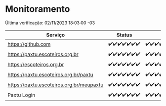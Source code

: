 # Monitoramento

Última verificação: 02/11/2023 18:03:00 -03

|Serviço|Status|Últimas 24h|
|---|---|---|
|https://github.com|<span title="2023-10-26: OK=24">✔️</span><span title="2023-10-27: OK=24">✔️</span><span title="2023-10-28: OK=24">✔️</span><span title="2023-10-29: OK=24">✔️</span><span title="2023-10-30: OK=24">✔️</span><span title="2023-10-31: OK=24">✔️</span><span title="2023-11-01: OK=21">✔️</span>|<span title="01/11/2023 18:03:00 -03 : 200">✔️</span><span title="01/11/2023 19:04:00 -03 : 200">✔️</span><span title="01/11/2023 20:05:00 -03 : 200">✔️</span><span title="01/11/2023 21:29:00 -03 : 200">✔️</span><span title="01/11/2023 22:40:00 -03 : 200">✔️</span><span title="01/11/2023 23:14:00 -03 : 200">✔️</span><span title="02/11/2023 00:06:00 -03 : 200">✔️</span><span title="02/11/2023 01:07:00 -03 : 200">✔️</span><span title="02/11/2023 02:05:00 -03 : 200">✔️</span><span title="02/11/2023 03:08:00 -03 : 200">✔️</span><span title="02/11/2023 04:04:00 -03 : 200">✔️</span><span title="02/11/2023 05:08:00 -03 : 200">✔️</span><span title="02/11/2023 06:05:00 -03 : 200">✔️</span><span title="02/11/2023 07:06:00 -03 : 200">✔️</span><span title="02/11/2023 08:04:00 -03 : 200">✔️</span><span title="02/11/2023 09:10:00 -03 : 200">✔️</span><span title="02/11/2023 10:08:00 -03 : 200">✔️</span><span title="02/11/2023 11:05:00 -03 : 200">✔️</span><span title="02/11/2023 12:06:00 -03 : 200">✔️</span><span title="02/11/2023 13:07:00 -03 : 200">✔️</span><span title="02/11/2023 14:04:00 -03 : 200">✔️</span><span title="02/11/2023 15:07:00 -03 : 200">✔️</span><span title="02/11/2023 16:03:00 -03 : 200">✔️</span><span title="02/11/2023 17:06:00 -03 : 200">✔️</span><span title="02/11/2023 18:03:00 -03 : 200">✔️</span>|
|https://paxtu.escoteiros.org.br|<span title="2023-10-26: OK=24">✔️</span><span title="2023-10-27: OK=24">✔️</span><span title="2023-10-28: OK=24">✔️</span><span title="2023-10-29: OK=24">✔️</span><span title="2023-10-30: OK=24">✔️</span><span title="2023-10-31: OK=24">✔️</span><span title="2023-11-01: OK=21">✔️</span>|<span title="01/11/2023 18:03:00 -03 : 200">✔️</span><span title="01/11/2023 19:04:00 -03 : 200">✔️</span><span title="01/11/2023 20:05:00 -03 : 200">✔️</span><span title="01/11/2023 21:29:00 -03 : 200">✔️</span><span title="01/11/2023 22:40:00 -03 : 200">✔️</span><span title="01/11/2023 23:14:00 -03 : 200">✔️</span><span title="02/11/2023 00:06:00 -03 : 200">✔️</span><span title="02/11/2023 01:07:00 -03 : 200">✔️</span><span title="02/11/2023 02:05:00 -03 : 200">✔️</span><span title="02/11/2023 03:08:00 -03 : 200">✔️</span><span title="02/11/2023 04:04:00 -03 : 200">✔️</span><span title="02/11/2023 05:08:00 -03 : 200">✔️</span><span title="02/11/2023 06:05:00 -03 : 200">✔️</span><span title="02/11/2023 07:06:00 -03 : 200">✔️</span><span title="02/11/2023 08:04:00 -03 : 200">✔️</span><span title="02/11/2023 09:10:00 -03 : 200">✔️</span><span title="02/11/2023 10:08:00 -03 : 200">✔️</span><span title="02/11/2023 11:05:00 -03 : 200">✔️</span><span title="02/11/2023 12:06:00 -03 : 200">✔️</span><span title="02/11/2023 13:07:00 -03 : 200">✔️</span><span title="02/11/2023 14:04:00 -03 : 200">✔️</span><span title="02/11/2023 15:07:00 -03 : 200">✔️</span><span title="02/11/2023 16:03:00 -03 : 200">✔️</span><span title="02/11/2023 17:06:00 -03 : 200">✔️</span><span title="02/11/2023 18:03:00 -03 : 200">✔️</span>|
|https://escoteiros.org.br|<span title="2023-10-26: OK=24">✔️</span><span title="2023-10-27: OK=24">✔️</span><span title="2023-10-28: OK=24">✔️</span><span title="2023-10-29: OK=24">✔️</span><span title="2023-10-30: OK=24">✔️</span><span title="2023-10-31: OK=24">✔️</span><span title="2023-11-01: OK=21">✔️</span>|<span title="01/11/2023 18:03:00 -03 : 200">✔️</span><span title="01/11/2023 19:04:00 -03 : 200">✔️</span><span title="01/11/2023 20:05:00 -03 : 200">✔️</span><span title="01/11/2023 21:29:00 -03 : 200">✔️</span><span title="01/11/2023 22:40:00 -03 : 200">✔️</span><span title="01/11/2023 23:14:00 -03 : 200">✔️</span><span title="02/11/2023 00:06:00 -03 : 200">✔️</span><span title="02/11/2023 01:07:00 -03 : 200">✔️</span><span title="02/11/2023 02:05:00 -03 : 200">✔️</span><span title="02/11/2023 03:08:00 -03 : 200">✔️</span><span title="02/11/2023 04:04:00 -03 : 200">✔️</span><span title="02/11/2023 05:08:00 -03 : 200">✔️</span><span title="02/11/2023 06:05:00 -03 : 200">✔️</span><span title="02/11/2023 07:06:00 -03 : 200">✔️</span><span title="02/11/2023 08:04:00 -03 : 200">✔️</span><span title="02/11/2023 09:10:00 -03 : 200">✔️</span><span title="02/11/2023 10:08:00 -03 : 200">✔️</span><span title="02/11/2023 11:05:00 -03 : 200">✔️</span><span title="02/11/2023 12:06:00 -03 : 200">✔️</span><span title="02/11/2023 13:07:00 -03 : 200">✔️</span><span title="02/11/2023 14:04:00 -03 : 200">✔️</span><span title="02/11/2023 15:07:00 -03 : 200">✔️</span><span title="02/11/2023 16:03:00 -03 : 200">✔️</span><span title="02/11/2023 17:06:00 -03 : 200">✔️</span><span title="02/11/2023 18:03:00 -03 : 200">✔️</span>|
|https://paxtu.escoteiros.org.br/paxtu|<span title="2023-10-26: OK=24">✔️</span><span title="2023-10-27: OK=24">✔️</span><span title="2023-10-28: OK=24">✔️</span><span title="2023-10-29: OK=24">✔️</span><span title="2023-10-30: OK=24">✔️</span><span title="2023-10-31: OK=24">✔️</span><span title="2023-11-01: OK=21">✔️</span>|<span title="01/11/2023 18:03:00 -03 : 200">✔️</span><span title="01/11/2023 19:04:00 -03 : 200">✔️</span><span title="01/11/2023 20:05:00 -03 : 200">✔️</span><span title="01/11/2023 21:29:00 -03 : 200">✔️</span><span title="01/11/2023 22:40:00 -03 : 200">✔️</span><span title="01/11/2023 23:14:00 -03 : 200">✔️</span><span title="02/11/2023 00:06:00 -03 : 200">✔️</span><span title="02/11/2023 01:07:00 -03 : 200">✔️</span><span title="02/11/2023 02:05:00 -03 : 200">✔️</span><span title="02/11/2023 03:08:00 -03 : 200">✔️</span><span title="02/11/2023 04:04:00 -03 : 200">✔️</span><span title="02/11/2023 05:08:00 -03 : 200">✔️</span><span title="02/11/2023 06:05:00 -03 : 200">✔️</span><span title="02/11/2023 07:06:00 -03 : 200">✔️</span><span title="02/11/2023 08:04:00 -03 : 200">✔️</span><span title="02/11/2023 09:10:00 -03 : 200">✔️</span><span title="02/11/2023 10:08:00 -03 : 200">✔️</span><span title="02/11/2023 11:05:00 -03 : 200">✔️</span><span title="02/11/2023 12:06:00 -03 : 200">✔️</span><span title="02/11/2023 13:07:00 -03 : 200">✔️</span><span title="02/11/2023 14:04:00 -03 : 200">✔️</span><span title="02/11/2023 15:07:00 -03 : 200">✔️</span><span title="02/11/2023 16:03:00 -03 : 200">✔️</span><span title="02/11/2023 17:06:00 -03 : 200">✔️</span><span title="02/11/2023 18:03:00 -03 : 200">✔️</span>|
|https://paxtu.escoteiros.org.br/meupaxtu|<span title="2023-10-26: OK=24">✔️</span><span title="2023-10-27: OK=24">✔️</span><span title="2023-10-28: OK=24">✔️</span><span title="2023-10-29: OK=24">✔️</span><span title="2023-10-30: OK=24">✔️</span><span title="2023-10-31: OK=24">✔️</span><span title="2023-11-01: OK=21">✔️</span>|<span title="01/11/2023 18:03:00 -03 : 200">✔️</span><span title="01/11/2023 19:04:00 -03 : 200">✔️</span><span title="01/11/2023 20:05:00 -03 : 200">✔️</span><span title="01/11/2023 21:29:00 -03 : 200">✔️</span><span title="01/11/2023 22:40:00 -03 : 200">✔️</span><span title="01/11/2023 23:14:00 -03 : 200">✔️</span><span title="02/11/2023 00:06:00 -03 : 200">✔️</span><span title="02/11/2023 01:07:00 -03 : 200">✔️</span><span title="02/11/2023 02:05:00 -03 : 200">✔️</span><span title="02/11/2023 03:08:00 -03 : 200">✔️</span><span title="02/11/2023 04:04:00 -03 : 200">✔️</span><span title="02/11/2023 05:08:00 -03 : 200">✔️</span><span title="02/11/2023 06:05:00 -03 : 200">✔️</span><span title="02/11/2023 07:06:00 -03 : 200">✔️</span><span title="02/11/2023 08:04:00 -03 : 200">✔️</span><span title="02/11/2023 09:10:00 -03 : 200">✔️</span><span title="02/11/2023 10:08:00 -03 : 200">✔️</span><span title="02/11/2023 11:05:00 -03 : 200">✔️</span><span title="02/11/2023 12:06:00 -03 : 200">✔️</span><span title="02/11/2023 13:07:00 -03 : 200">✔️</span><span title="02/11/2023 14:05:00 -03 : 200">✔️</span><span title="02/11/2023 15:07:00 -03 : 200">✔️</span><span title="02/11/2023 16:03:00 -03 : 200">✔️</span><span title="02/11/2023 17:06:00 -03 : 200">✔️</span><span title="02/11/2023 18:03:00 -03 : 200">✔️</span>|
|Paxtu Login|<span title="2023-10-26: OK=24">✔️</span><span title="2023-10-27: OK=24">✔️</span><span title="2023-10-28: OK=24">✔️</span><span title="2023-10-29: OK=24">✔️</span><span title="2023-10-30: OK=24">✔️</span><span title="2023-10-31: OK=24">✔️</span><span title="2023-11-01: OK=21">✔️</span>|<span title="01/11/2023 18:03:00 -03 : 200">✔️</span><span title="01/11/2023 19:04:00 -03 : 200">✔️</span><span title="01/11/2023 20:05:00 -03 : 200">✔️</span><span title="01/11/2023 21:29:00 -03 : 200">✔️</span><span title="01/11/2023 22:40:00 -03 : 200">✔️</span><span title="01/11/2023 23:14:00 -03 : 200">✔️</span><span title="02/11/2023 00:06:00 -03 : 200">✔️</span><span title="02/11/2023 01:07:00 -03 : 200">✔️</span><span title="02/11/2023 02:05:00 -03 : 200">✔️</span><span title="02/11/2023 03:08:00 -03 : 200">✔️</span><span title="02/11/2023 04:04:00 -03 : 200">✔️</span><span title="02/11/2023 05:08:00 -03 : 200">✔️</span><span title="02/11/2023 06:05:00 -03 : 200">✔️</span><span title="02/11/2023 07:06:00 -03 : 200">✔️</span><span title="02/11/2023 08:04:00 -03 : 200">✔️</span><span title="02/11/2023 09:10:00 -03 : 200">✔️</span><span title="02/11/2023 10:08:00 -03 : 200">✔️</span><span title="02/11/2023 11:05:00 -03 : 200">✔️</span><span title="02/11/2023 12:06:00 -03 : 200">✔️</span><span title="02/11/2023 13:07:00 -03 : 200">✔️</span><span title="02/11/2023 14:05:00 -03 : 200">✔️</span><span title="02/11/2023 15:07:00 -03 : 200">✔️</span><span title="02/11/2023 16:03:00 -03 : 200">✔️</span><span title="02/11/2023 17:06:00 -03 : 200">✔️</span><span title="02/11/2023 18:03:00 -03 : 200">✔️</span>|
